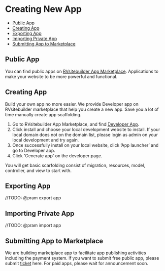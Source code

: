 # Creating New App

-   [Public App](#public-app)
-   [Creating App](#creating-app)
-   [Exporting App](#exporting-app)
-   [Importing Private App](#importing-private-app)
-   [Submitting App to Marketplace](#submitting-app-to-marketplace)

## Public App

You can find public apps on [RVsitebuilder App Marketplace](https://apps.rvsitebuilder.com/). Applications to make your website to be more powerful and functional.

## Creating App

Build your own app no more easier. We provide Developer app on RVsitebuilder marketplace that help you create a new app. Save you a lot of time manually create app scaffolding.

1. Go to RVsitebuilder App Marketplace, and find [Developer App](https://apps.rvsitebuilder.com/developer).
2. Click install and choose your local development website to install. If your local domain does not on the domain list, please login as admin on your local development and try again.
3. Once successfully install on your local website, click ‘App launcher’ and go to Developer app.
4. Click 'Generate app' on the developer page.

You will get basic scarfolding consist of migration, resources, model, controller, and view to start with.

## Exporting App

//TODO: @pram export app

## Importing Private App

//TODO: @pram import app

## Submitting App to Marketplace

We are building marketplace app to facilitate app publishing activities including the payment system. If you want to submit free public app, please submit [ticket](https://rvglobalsoft.com/tickets/new&deptId=5) here. For paid apps, please wait for announcement soon.
